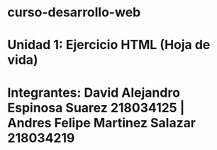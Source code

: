 # curso-desarrollo-web

# Unidad 1: Ejercicio HTML (Hoja de vida)

# Integrantes: David Alejandro Espinosa Suarez 218034125 | Andres Felipe Martinez Salazar 218034219

